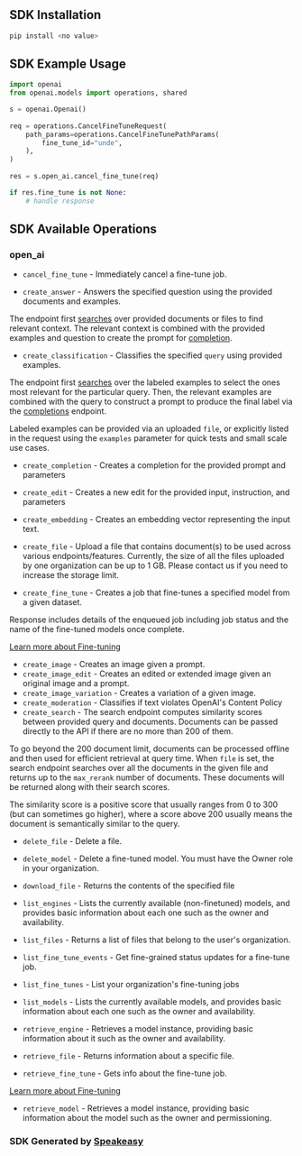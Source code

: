 # <no value>

<!-- Start SDK Installation -->
## SDK Installation

```bash
pip install <no value>
```
<!-- End SDK Installation -->

## SDK Example Usage
<!-- Start SDK Example Usage -->
```python
import openai
from openai.models import operations, shared

s = openai.Openai()
   
req = operations.CancelFineTuneRequest(
    path_params=operations.CancelFineTunePathParams(
        fine_tune_id="unde",
    ),
)
    
res = s.open_ai.cancel_fine_tune(req)

if res.fine_tune is not None:
    # handle response
```
<!-- End SDK Example Usage -->

<!-- Start SDK Available Operations -->
## SDK Available Operations


### open_ai

* `cancel_fine_tune` - Immediately cancel a fine-tune job.

* `create_answer` - Answers the specified question using the provided documents and examples.

The endpoint first [searches](/docs/api-reference/searches) over provided documents or files to find relevant context. The relevant context is combined with the provided examples and question to create the prompt for [completion](/docs/api-reference/completions).

* `create_classification` - Classifies the specified `query` using provided examples.

The endpoint first [searches](/docs/api-reference/searches) over the labeled examples
to select the ones most relevant for the particular query. Then, the relevant examples
are combined with the query to construct a prompt to produce the final label via the
[completions](/docs/api-reference/completions) endpoint.

Labeled examples can be provided via an uploaded `file`, or explicitly listed in the
request using the `examples` parameter for quick tests and small scale use cases.

* `create_completion` - Creates a completion for the provided prompt and parameters
* `create_edit` - Creates a new edit for the provided input, instruction, and parameters
* `create_embedding` - Creates an embedding vector representing the input text.
* `create_file` - Upload a file that contains document(s) to be used across various endpoints/features. Currently, the size of all the files uploaded by one organization can be up to 1 GB. Please contact us if you need to increase the storage limit.

* `create_fine_tune` - Creates a job that fine-tunes a specified model from a given dataset.

Response includes details of the enqueued job including job status and the name of the fine-tuned models once complete.

[Learn more about Fine-tuning](/docs/guides/fine-tuning)

* `create_image` - Creates an image given a prompt.
* `create_image_edit` - Creates an edited or extended image given an original image and a prompt.
* `create_image_variation` - Creates a variation of a given image.
* `create_moderation` - Classifies if text violates OpenAI's Content Policy
* `create_search` - The search endpoint computes similarity scores between provided query and documents. Documents can be passed directly to the API if there are no more than 200 of them.

To go beyond the 200 document limit, documents can be processed offline and then used for efficient retrieval at query time. When `file` is set, the search endpoint searches over all the documents in the given file and returns up to the `max_rerank` number of documents. These documents will be returned along with their search scores.

The similarity score is a positive score that usually ranges from 0 to 300 (but can sometimes go higher), where a score above 200 usually means the document is semantically similar to the query.

* `delete_file` - Delete a file.
* `delete_model` - Delete a fine-tuned model. You must have the Owner role in your organization.
* `download_file` - Returns the contents of the specified file
* `list_engines` - Lists the currently available (non-finetuned) models, and provides basic information about each one such as the owner and availability.
* `list_files` - Returns a list of files that belong to the user's organization.
* `list_fine_tune_events` - Get fine-grained status updates for a fine-tune job.

* `list_fine_tunes` - List your organization's fine-tuning jobs

* `list_models` - Lists the currently available models, and provides basic information about each one such as the owner and availability.
* `retrieve_engine` - Retrieves a model instance, providing basic information about it such as the owner and availability.
* `retrieve_file` - Returns information about a specific file.
* `retrieve_fine_tune` - Gets info about the fine-tune job.

[Learn more about Fine-tuning](/docs/guides/fine-tuning)

* `retrieve_model` - Retrieves a model instance, providing basic information about the model such as the owner and permissioning.
<!-- End SDK Available Operations -->

### SDK Generated by [Speakeasy](https://docs.speakeasyapi.dev/docs/using-speakeasy/client-sdks)
